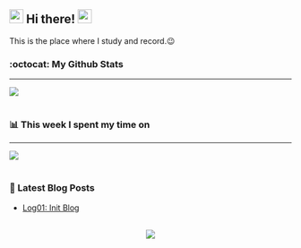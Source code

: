 ## <div align="left" ><img src="https://camo.githubusercontent.com/e8e7b06ecf583bc040eb60e44eb5b8e0ecc5421320a92929ce21522dbc34c891/68747470733a2f2f6d656469612e67697068792e636f6d2f6d656469612f6876524a434c467a6361737252346961377a2f67697068792e676966" width="25" height="25"> Hi there! <img src="https://camo.githubusercontent.com/e8e7b06ecf583bc040eb60e44eb5b8e0ecc5421320a92929ce21522dbc34c891/68747470733a2f2f6d656469612e67697068792e636f6d2f6d656469612f6876524a434c467a6361737252346961377a2f67697068792e676966" width="25" height="25"></div> 

  This is the place where I study and record.😉
<br/>

### :octocat: My Github Stats
<hr/>
<div align="left"><img src="https://github-readme-stats-2l39sb6kt-minshigee.vercel.app/api?username=MinShiGee&show_icons=true&count_private=true&hide_border=true" align="center" />
<br/>
<br/>
  
### 📊 This week I spent my time on
<hr/>
<img src="https://github-readme-stats-2l39sb6kt-minshigee.vercel.app/api/wakatime?username=@minshigee" align="center" /></div>
<br/>  

### 📕 Latest Blog Posts  

<!-- BLOG-POST-LIST:START -->
- [Log01: Init Blog](https://minshigee.github.io/dailylog/Init-Blog/)
<!-- BLOG-POST-LIST:END -->  

<br/>  

<div align="center">
<img src="https://komarev.com/ghpvc/?username=MinShiGee&&style=flat-square" align="center" />
</div>  
  
<br/>  

